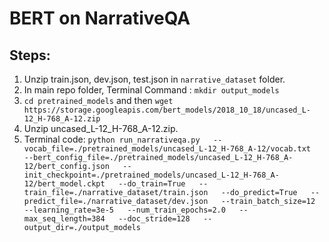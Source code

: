 # BERT on NarrativeQA
## Steps:
1) Unzip train.json, dev.json, test.json in `narrative_dataset` folder. 
2) In main repo folder, Terminal Command : `mkdir output_models`
3) `cd pretrained_models` and then `wget https://storage.googleapis.com/bert_models/2018_10_18/uncased_L-12_H-768_A-12.zip`
4) Unzip uncased_L-12_H-768_A-12.zip.
5) Terminal code: `python run_narrativeqa.py   --vocab_file=./pretrained_models/uncased_L-12_H-768_A-12/vocab.txt   --bert_config_file=./pretrained_models/uncased_L-12_H-768_A-12/bert_config.json   --init_checkpoint=./pretrained_models/uncased_L-12_H-768_A-12/bert_model.ckpt   --do_train=True   --train_file=./narrative_dataset/train.json   --do_predict=True   --predict_file=./narrative_dataset/dev.json   --train_batch_size=12   --learning_rate=3e-5   --num_train_epochs=2.0   --max_seq_length=384   --doc_stride=128   --output_dir=./output_models`

